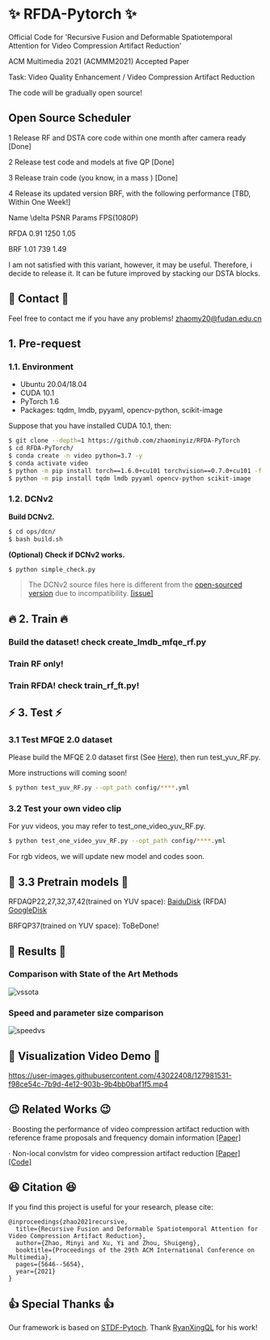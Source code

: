 # :sparkles: RFDA-Pytorch :sparkles:
Official Code for 'Recursive Fusion and Deformable Spatiotemporal Attention for Video Compression Artifact Reduction' 

ACM Multimedia 2021 (ACMMM2021) Accepted Paper 

Task: Video Quality Enhancement / Video Compression Artifact Reduction

The code will be gradually open source!


## Open Source Scheduler

1 Release RF and DSTA core code within one month after camera ready [Done]

2 Release test code and models at five QP [Done]

3 Release train code (you know, in a mass ) [Done]

4 Release its updated version BRF, with the following performance [TBD, Within One Week!]

Name \delta PSNR Params FPS(1080P)


RFDA 0.91 1250 1.05


BRF 1.01 739 1.49


I am not satisfied with this variant, however, it may be useful. Therefore, i decide to release it. It can be future improved by stacking our DSTA blocks.

## :e-mail: Contact :e-mail:
Feel free to contact me if you have any problems! zhaomy20@fudan.edu.cn

## 1. Pre-request

### 1.1. Environment

- Ubuntu 20.04/18.04
- CUDA 10.1
- PyTorch 1.6
- Packages: tqdm, lmdb, pyyaml, opencv-python, scikit-image

Suppose that you have installed CUDA 10.1, then:

```bash
$ git clone --depth=1 https://github.com/zhaominyiz/RFDA-PyTorch 
$ cd RFDA-PyTorch/
$ conda create -n video python=3.7 -y
$ conda activate video
$ python -m pip install torch==1.6.0+cu101 torchvision==0.7.0+cu101 -f https://download.pytorch.org/whl/torch_stable.html
$ python -m pip install tqdm lmdb pyyaml opencv-python scikit-image
```

### 1.2. DCNv2

**Build DCNv2.**

```bash
$ cd ops/dcn/
$ bash build.sh
```

**(Optional) Check if DCNv2 works.**

```bash
$ python simple_check.py
```

> The DCNv2 source files here is different from the [open-sourced version](https://github.com/chengdazhi/Deformable-Convolution-V2-PyTorch) due to incompatibility. [[issue]](https://github.com/open-mmlab/mmediting/issues/84#issuecomment-644974315)

## :fire: 2. Train :fire:
### Build the dataset! check create_lmdb_mfqe_rf.py
### Train RF only!
### Train RFDA! check train_rf_ft.py!

## :zap: 3. Test :zap:
### 3.1 Test MFQE 2.0 dataset
Please build the MFQE 2.0 dataset first (See [Here](https://github.com/RyanXingQL/STDF-PyTorch)), then run test_yuv_RF.py.

More instructions will coming soon!
```bash
$ python test_yuv_RF.py --opt_path config/****.yml
```
### 3.2 Test your own video clip
For yuv videos, you may refer to test_one_video_yuv_RF.py.
```bash
$ python test_one_video_yuv_RF.py --opt_path config/****.yml
```

For rgb videos, we will update new model and codes soon.
## :seedling: 3.3 Pretrain models :seedling:
RFDAQP22,27,32,37,42(trained on YUV space): [BaiduDisk](https://pan.baidu.com/s/1Py4_2-I5gq9LuoudKLZoUA) (RFDA) [GoogleDisk](https://drive.google.com/file/d/1HbNgmr4sxAxa4jaek7WLbqB4gHOhjKn0/view?usp=sharing)

BRFQP37(trained on YUV space): ToBeDone!
## :beers: Results :beers:
### Comparison with State of the Art Methods
![vssota](https://user-images.githubusercontent.com/43022408/128298532-eef7785f-0068-4a7f-9c74-351fe49c497c.png)

### Speed and parameter size comparison
![speedvs](https://user-images.githubusercontent.com/43022408/128298558-03a3844c-2ba2-4cc0-975e-db36c9664228.png)

## :sparkling_heart: Visualization Video Demo :sparkling_heart:


https://user-images.githubusercontent.com/43022408/127981531-f98ce54c-7b9d-4e12-903b-9b4bb0baf1f5.mp4

## :wink: Related Works :wink:
· Boosting the performance of video compression artifact reduction with reference frame proposals and frequency domain information [[Paper]](https://openaccess.thecvf.com/content/CVPR2021W/NTIRE/papers/Xu_Boosting_the_Performance_of_Video_Compression_Artifact_Reduction_With_Reference_CVPRW_2021_paper.pdf)

· Non-local convlstm for video compression artifact reduction [[Paper]](https://openaccess.thecvf.com/content_ICCV_2019/papers/Xu_Non-Local_ConvLSTM_for_Video_Compression_Artifact_Reduction_ICCV_2019_paper.pdf) [[Code]](https://github.com/xyiyy/NL-ConvLSTM)

## :satisfied: Citation :satisfied:
If you find this project is useful for your research, please cite:
```
@inproceedings{zhao2021recursive,
  title={Recursive Fusion and Deformable Spatiotemporal Attention for Video Compression Artifact Reduction},
  author={Zhao, Minyi and Xu, Yi and Zhou, Shuigeng},
  booktitle={Proceedings of the 29th ACM International Conference on Multimedia},
  pages={5646--5654},
  year={2021}
}
```

## :thumbsup: Special Thanks :thumbsup:
Our framework is based on [STDF-Pytoch](https://github.com/RyanXingQL/STDF-PyTorch). Thank [RyanXingQL](https://github.com/RyanXingQL) for his work!
